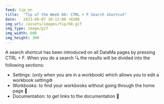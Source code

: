```yaml
---
feed: tip_en
title:  "Tip of the Week 88: CTRL + F Search shortcut"
date:   2023-09-07 10:12:00 +0200
img_url: /assets/images/tip/88.gif
img_type: image/gif
img_width: 600
img_height: 300
---
```



A search shortcut has been introduced on all DataMa pages by pressing CTRL + F. When you do a search 🔍 the results will be divided into the following sections:
* Settings: (only when you are in a workbook) which allows you to edit a workbook setting⚙️
* Workbooks: to find your workbooks without going through the home page 📂
* Documentation: to get links to the documentation 📄
